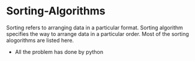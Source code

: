 # Sorting-Algorithms
Sorting refers to arranging data in a particular format. Sorting algorithm specifies the way to arrange data in a particular order. 
Most of the sorting alogorithms are listed here. 
- All the problem has done by python
